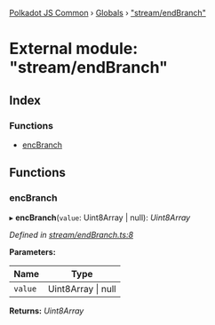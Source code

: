 [Polkadot JS Common](../README.md) › [Globals](../globals.md) › ["stream/endBranch"](_stream_endbranch_.md)

# External module: "stream/endBranch"

## Index

### Functions

* [encBranch](_stream_endbranch_.md#encbranch)

## Functions

###  encBranch

▸ **encBranch**(`value`: Uint8Array | null): *Uint8Array*

*Defined in [stream/endBranch.ts:8](https://github.com/polkadot-js/common/blob/241febb7/packages/trie-codec/src/stream/endBranch.ts#L8)*

**Parameters:**

Name | Type |
------ | ------ |
`value` | Uint8Array &#124; null |

**Returns:** *Uint8Array*
